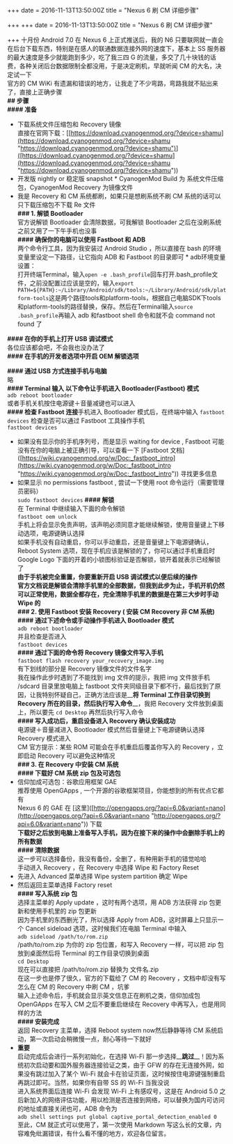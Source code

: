 +++
date = 2016-11-13T13:50:00Z
title = "Nexus 6 刷 CM 详细步骤"

+++
+++
date = 2016-11-13T13:50:00Z
title = "Nexus 6 刷 CM 详细步骤"

+++
十月份 Android 7.0 在 Nexus 6 上正式推送后，我的 N6 只要联网就一直会在后台下载东西，特别是在感人的联通数据连接外网的速度下，基本上 SS 服务器的最大速度是多少就能跑到多少，吃了我三四 G 的流量，多交了几十块钱的话费，各种关闭后台数据限制全都没用，于是决定刷机，早就听闻 CM 的大名，决定试一下  
官方的 CM WiKi 有遗漏和错误的地方，让我走了不少弯路，弯路我就不贴出来了，直接上正确步骤  
**## 步骤**  
**#### 准备**  
* 下载系统文件压缩包和 Recovery 镜像  
 直接在官网下载：[[https://download.cyanogenmod.org/?device=shamu](https://download.cyanogenmod.org/?device=shamu "https://download.cyanogenmod.org/?device=shamu")]([https://download.cyanogenmod.org/?device=shamu](https://download.cyanogenmod.org/?device=shamu "https://download.cyanogenmod.org/?device=shamu"))  
 * 开发版 nightly or 稳定版 snapshot * CyanogenMod Build 为 系统文件压缩包，CyanogenMod Recovery 为镜像文件  
* 我是 Recovery 和 CM 系统都刷，如果只是想刷系统不刷 CM 系统的话可以只下载压缩包不下载 Re 文件  
**### 1. 解锁 Bootloader**  
官方说解锁 Bootloader 会清除数据，可我解锁 Bootloader 之后在没刷系统之前又用了一下午手机也没事  
**#### 确保你的电脑可以使用 Fastboot 和 ADB**   
两个命令行工具，因为我安装过 Android Studio ，所以直接在 bash 的环境变量里设定一下路径，让它指向 ADB 和 Fastboot 的目录即可 * adb环境变量设置：  
 打开终端Terminal，输入`open -e .bash_profile`回车打开.bash_profile文件，之前没配置过应该是空的，输入`export PATH=${PATH}:~/Library/Android/sdk/tools:~/Library/Android/sdk/platform-tools`这是两个路径tools和platform-tools，根据自己电脑SDK下tools和platform-tools的路径替换，保存。然后在Terminal输入`source .bash_profile`再输入 adb 和fastboot shell 命令和就不会 command not found 了  
  
**#### 在你的手机上打开 USB 调试模式**  
各位应该都会吧，不会我也没办法了  
**#### 在手机的开发者选项中开启 OEM 解锁选项**  
  
**#### 通过 USB 方式连接手机与电脑**  
略  
**#### Terminal 输入 以下命令让手机进入 Bootloader(Fastboot) 模式**  
`adb reboot bootloader`  
或者手机关机按住电源键＋音量减键也可以进入  
**#### 检查 Fastboot 连接**手机进入 Bootloader 模式后，在终端中输入 `fastboot devices` 检查是否可以通过 Fastboot 工具操作手机  
`fastboot devices`  
* 如果没有显示你的手机序列号，而是显示 waiting for device , Fastboot 可能没有在你的电脑上被正确引导，可以查看一下 [Fastboot 文档]([https://wiki.cyanogenmod.org/w/Doc:_fastboot_intro](https://wiki.cyanogenmod.org/w/Doc:_fastboot_intro "https://wiki.cyanogenmod.org/w/Doc:_fastboot_intro")) 寻找更多信息  
* 如果显示 no permissions fastboot , 尝试一下使用 root 命令运行（需要管理员密码）  
 `sudo fastboot devices` **#### 解锁**  
在 Terminal 中继续输入下面的命令解锁  
`fastboot oem unlock`  
手机上将会显示免责声明，该声明必须同意才能继续解锁，使用音量键上下移动选项，电源键确认选择  
如果手机没有自动重启，你可以手动重启，还是音量键上下电源键确认， Reboot System 选项，现在手机应该是解锁的了，你可以通过手机重启时 Google Logo 下面的开着的小锁图标验证是否解锁，锁开着就表示已经解锁了  
__**由于手机被完全重置，你要重新开启 USB 调试模式以便后续的操作**__  
__**官方文档说是解锁会清除手机里的全部数据，但我到此步为止，手机开机仍然可以正常使用，数据全都存在，完全清除手机里的数据是在第三大步时手动 Wipe 的**__  
**### 2. 使用 Fastboot 安装 Recovery ( 安装 CM Recovery 非 CM 系统)**  
**#### 通过下述命令或手动操作手机进入 Bootloader 模式**  
`adb reboot bootloader`  
并且检查是否进入  
`fastboot devices`  
**#### 通过下面的命令将 Recovery 镜像文件写入手机**  
`fastboot flash recovery your_recovery_image.img`  
有下划线的部分是 Recovery 镜像文件的文件名字  
我在操作此步时遇到了不能找到 img 文件的提示，我把 img 文件放手机 /sdcard 目录里放电脑上 fastboot 文件夹同级目录下都不行，最后找到了原因，让我特别怀疑自己，正确方法应该是__**将 Terminal 工作目录切换到 Recovery 所在的目录，然后执行写入命令**__，我把 Recovery 文件放到桌面上，所以要先 `cd Desktop` 再然后执行写入命令  
**#### 写入成功后，重启设备进入 Recovery 确认安装成功**  
电源键＋音量减进入 Bootloader 模式然后音量键上下电源键确认选择 Recovery 模式进入  
CM 官方提示：某些 ROM 可能会在手机重启后覆盖你写入的 Recovery ，立即启动 Recovery 可以避免这种情况  
**### 3. 在 Recovery 中安装 CM 系统**  
**#### 下载好 CM 系统 zip 包及可选包**  
* 信仰加成可选包：谷歌应用框架 GAE  
 推荐使用 OpenGApps , 一个开源的谷歌框架项目，你能想到的所有优点它都有  
 Nexus 6 的 GAE 在 [这里]([http://opengapps.org/?api=6.0&variant=nano](http://opengapps.org/?api=6.0&variant=nano "http://opengapps.org/?api=6.0&variant=nano")) 下载  
__**下载好之后放到电脑上准备写入手机，因为在接下来的操作中会删除手机上的所有数据**__  
**#### 清除数据**  
这一步可以选择备份，我没有备份，全删了，有种用新手机的错觉哈哈   
手动进入 Recovery ，在 Recovery 中选择 Wipe 和 Factory Reset  
* 先进入 Advanced 菜单选择 Wipe system partition 确定 Wipe  
* 然后返回主菜单选择 Factory reset  
**#### 写入系统 zip 包**  
选择主菜单的 Apply update ，这时有两个选项，用 ADB 方法获得 zip 包更新和使用手机里的 zip 包更新  
因为手机里的东西删光了，所以选择 Apply from ADB，这时屏幕上只显示一个 Cancel sideload 选项，这时候我们在电脑 Terminal 中输入  
`adb sideload /path/to/rom.zip`  
/path/to/rom.zip 为你的 zip 包位置，和写入 Recovery 一样，可以把 zip 包放到桌面然后将 Terminal 的工作目录切换到桌面  
`cd Desktop`  
现在可以直接把 /path/to/rom.zip 替换为 文件名.zip   
在这一步也是停了很久，官方的下载给了 CM 的 Recovery ，文档中却没有写怎么在 CM 的 Recovery 中刷 CM ，坑爹  
输入上述命令后，手机就会显示英文信息正在刷机之类，信仰加成包 OpenGApps 在写入 CM 之后不要重启继续在 Recovery 中再写入，也是用同样的方法  
**#### 安装完成**  
返回 Recovery 主菜单，选择 Reboot system now然后静静等待 CM 系统启动，第一次启动会稍微慢一点，耐心等待一下就好  
* __**重要**__  
 启动完成后会进行一系列初始化，在选择 Wi-Fi 那一步选择__**跳过**__！因为系统初次启动要和国外服务器连接验证之类，由于 GFW 的存在无连接外网，如果没有跳过加入了某个 Wi-Fi 就会卡在验证页面，这时候按住电源键强制重启再跳过即可。当然，如果你有自带 SS 的 Wi-Fi 当我没说  
进入系统界面后连接 Wi-Fi 会发现 Wi-Fi 上有感叹号，这是在 Android 5.0 之后新加入的网络评估功能，用以检测是否连接到网络，可以替换为国内可访问的地址或直接关闭也可，ADB 命令为  
`adb shell settings put global captive_portal_detection_enabled 0`  
至此，CM 就正式可以使用了，第一次使用 Markdown 写这么长的文章，内容难免纰漏错误，有什么看不懂的地方，欢迎各位留言。